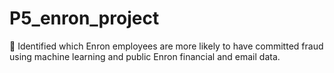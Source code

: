 # P5_enron_project
	Identified which Enron employees are more likely to have committed fraud using machine learning and public Enron financial and email data. 

